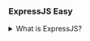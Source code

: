 ### ExpressJS Easy

<details>
  <summary>What is ExpressJS?</summary>
  TODO: Add Answer (@SaurabhJaykar)
</details>
